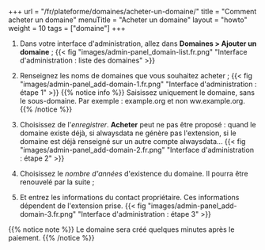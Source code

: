 +++
url = "/fr/plateforme/domaines/acheter-un-domaine/"
title = "Comment acheter un domaine"
menuTitle = "Acheter un domaine"
layout = "howto"
weight = 10
tags = ["domaine"]
+++

1. Dans votre interface d'administration, allez dans **Domaines > Ajouter un domaine** ;
{{< fig "images/admin-panel_domain-list.fr.png" "Interface d'administration : liste des domaines" >}}
2. Renseignez les noms de domaines que vous souhaitez acheter ;
{{< fig "images/admin-panel_add-domain-1.fr.png" "Interface d'administration : étape 1" >}}
{{% notice info %}}
Saisissez uniquement le domaine, sans le sous-domaine. Par exemple : example.org et non ww.example.org.
{{% /notice %}}

3. Choisissez de l'_enregistrer_. **Acheter** peut ne pas être proposé : quand le domaine existe déjà, si alwaysdata ne génère pas l'extension, si le domaine est déjà renseigné sur un autre compte alwaysdata...
{{< fig "images/admin-panel_add-domain-2.fr.png" "Interface d'administration : étape 2" >}}
4. Choisissez le _nombre d'années_ d'existence du domaine. Il pourra être renouvelé par la suite ;
5. Et entrez les informations du contact propriétaire. Ces informations dépendent de l'extension prise.
{{< fig "images/admin-panel_add-domain-3.fr.png" "Interface d'administration : étape 3" >}}

{{% notice note %}}
Le domaine sera créé quelques minutes après le paiement.
{{% /notice %}}


